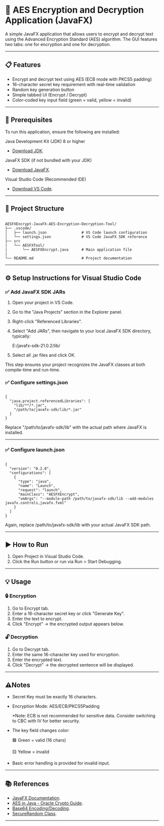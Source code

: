 # 🔐 AES Encryption and Decryption Application (JavaFX)

A simple JavaFX application that allows users to encrypt and decrypt text using the Advanced Encryption Standard (AES) algorithm.
The GUI features two tabs: one for encryption and one for decryption.

---

## 📋 Features

- Encrypt and decrypt text using AES (ECB mode with PKCS5 padding)
- 16-character secret key requirement with real-time validation
- Random key generation button
- Simple tabbed UI (Encrypt / Decrypt)
- Color-coded key input field (green = valid, yellow = invalid)

---

## 🚀 Prerequisites
To run this application, ensure the following are installed:

Java Development Kit (JDK) 8 or higher
- [Download JDK](https://www.oracle.com/in/java/technologies/downloads/#jdk24-windows).

JavaFX SDK (if not bundled with your JDK)
- [Download JavaFX](https://gluonhq.com/products/javafx/).

Visual Studio Code (Recommended IDE)
- [Download VS Code](https://code.visualstudio.com/).

---

## 📁 Project Structure

```plaintext

AESFXEncrypt-JavaFX-AES-Encryption-Decryption-Tool/
├── .vscode/
│   ├── launch.json                # VS Code launch configuration
│   └── settings.json              # VS Code JavaFX SDK reference
├── src
|   └── AESFXTool/
|       └── AESFXEncrypt.java      # Main application file
|
└── README.md                      # Project documentation

```

---

## ⚙️ Setup Instructions for Visual Studio Code

### ✅ Add JavaFX SDK JARs

1. Open your project in VS Code.
2. Go to the "Java Projects" section in the Explorer panel.
3. Right-click "Referenced Libraries".
4. Select "Add JARs", then navigate to your local JavaFX SDK directory, typically:
            <p>E:/javafx-sdk-21.0.2/lib/</p>

5. Select all .jar files and click OK.

This step ensures your project recognizes the JavaFX classes at both compile-time and run-time.

### ✅ Configure settings.json

```plaintext

{
  "java.project.referencedLibraries": [
    "lib/**/*.jar",
    "/path/to/javafx-sdk/lib/*.jar"
  ]
}

```
Replace "/path/to/javafx-sdk/lib" with the actual path where JavaFX is installed.

---

### ✅ Configure launch.json

```plaintext

{
  "version": "0.2.0",
  "configurations": [
    {
      "type": "java",
      "name": "Launch",
      "request": "launch",
      "mainClass": "AESFXEncrypt",
      "vmArgs": "--module-path /path/to/javafx-sdk/lib --add-modules javafx.controls,javafx.fxml"
    }
  ]
}

```
Again, replace /path/to/javafx-sdk/lib with your actual JavaFX SDK path.

---

## ▶️ How to Run

1. Open Project in Visual Studio Code.
2. Click the Run button or run via Run > Start Debugging.

---

## 💡 Usage

### 🔒 Encryption

1. Go to Encrypt tab.
2. Enter a 16-character secret key or click "Generate Key".
3. Enter the text to encrypt.
4. Click "Encrypt" → the encrypted output appears below.

### 🔓 Decryption

1. Go to Decrypt tab.
2. Enter the same 16-character key used for encryption.
3. Enter the encrypted text.
4. Click "Decrypt" → the decrypted sentence will be displayed.

---

## ⚠️Notes

- Secret Key must be exactly 16 characters.
- Encryption Mode: AES/ECB/PKCS5Padding 
          <p>*Note: ECB is not recommended for sensitive data. Consider switching to CBC with IV for better security.</p>
- The key field changes color:
    <p>🟩 Green = valid (16 chars)

    🟨 Yellow = invalid </p>

- Basic error handling is provided for invalid input.

---

## 📚 References

- [JavaFX Documentation](https://openjfx.io/).
- [AES in Java - Oracle Crypto Guide](https://docs.oracle.com/javase/8/docs/technotes/guides/security/crypto/CryptoSpec.html#AES).
- [Base64 Encoding/Decoding](https://docs.oracle.com/javase/8/docs/api/java/util/Base64.html).
- [SecureRandom Class](https://docs.oracle.com/javase/8/docs/api/java/security/SecureRandom.html).

---

